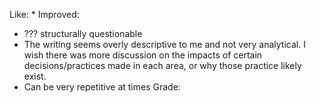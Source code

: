 Like:
* 
Improved:
* ??? structurally questionable
* The writing seems overly descriptive to me and not very analytical. I wish there was more discussion on the impacts of certain decisions/practices made in each area, or why those practice likely exist.
* Can be very repetitive at times
Grade:
